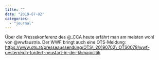 ```yaml
---
title: ""
date: "2019-07-02"
categories: 
  - "journal"
---
```


Über die Pressekonferenz des @\_CCA heute erfährt man am meisten wohl von @wwfaustria. Der WWF bringt auch eine OTS-Meldung: https://www.ots.at/presseaussendung/OTS\_20190702\_OTS0079/wwf-oesterreich-fordert-neustart-in-der-klimapolitik
